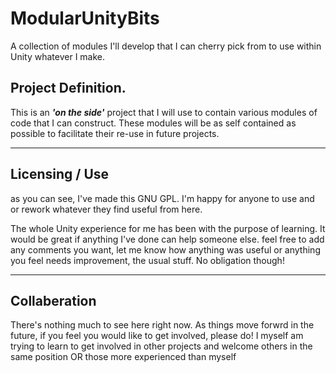 # ModularUnityBits
A collection of modules I'll develop that I can cherry pick from to use within Unity whatever I make.

## Project Definition.

This is an ***'on the side'*** project that I will use to contain various modules of code that I can construct. These modules will be as self contained as possible to facilitate their re-use in future projects.

---

## Licensing / Use

as you can see, I've made this GNU GPL. I'm happy for anyone to use and or rework whatever they find useful from here. 

The whole Unity experience for me has been with the purpose of learning. It would be great if anything I've done can help someone else. feel free to add any comments you want, let me know how anything was useful or anything you feel needs improvement, the usual stuff. No obligation though!

---
## Collaberation
There's nothing much to see here right now. As things move forwrd in the future, if you feel you would like to get involved, please do! I myself am trying to learn to get involved in other projects and welcome others in the same position OR those more experienced than myself
